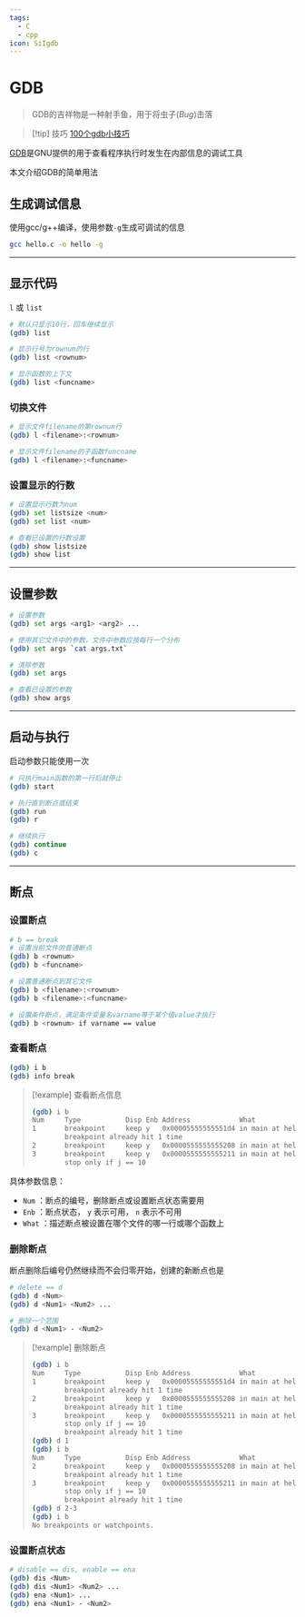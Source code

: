 ```yaml
---
tags:
  - C
  - cpp
icon: SiIgdb
---
```


# GDB

> GDB的吉祥物是一种射手鱼，用于将虫子(*Bug*)击落

> [!tip] 技巧
> [100个gdb小技巧](https://wizardforcel.gitbooks.io/100-gdb-tips/content/)

[GDB](https://sourceware.org/gdb/)是GNU提供的用于查看程序执行时发生在内部信息的调试工具

本文介绍GDB的简单用法

## 生成调试信息

使用gcc/g++编译，使用参数`-g`生成可调试的信息

```bash
gcc hello.c -o hello -g
```

---

## 显示代码

`l` 或 `list`

```bash
# 默认只显示10行，回车继续显示
(gdb) list

# 显示行号为rownum的行
(gdb) list <rownum>

# 显示函数的上下文
(gdb) list <funcname>
```

### 切换文件

```bash
# 显示文件filename的第rownum行
(gdb) l <filename>:<rownum>

# 显示文件filename的子函数funcname
(gdb) l <filename>:<funcname>
```

### 设置显示的行数

```bash
# 设置显示行数为num
(gdb) set listsize <num>
(gdb) set list <num>

# 查看已设置的行数设置
(gdb) show listsize
(gdb) show list
```

---

## 设置参数

```bash
# 设置参数
(gdb) set args <arg1> <arg2> ...

# 使用其它文件中的参数，文件中参数应按每行一个分布
(gdb) set args `cat args.txt`

# 清除参数
(gdb) set args

# 查看已设置的参数
(gdb) show args
```

---

## 启动与执行

启动参数只能使用一次

```bash
# 只执行main函数的第一行后就停止
(gdb) start

# 执行直到断点或结束
(gdb) run
(gdb) r

# 继续执行
(gdb) continue
(gdb) c
```

---

## 断点

### 设置断点

```bash
# b == break
# 设置当前文件的普通断点
(gdb) b <rownum>
(gdb) b <funcname>

# 设置普通断点到其它文件
(gdb) b <filename>:<rownum>
(gdb) b <filename>:<funcname>

# 设置条件断点，满足条件变量名varname等于某个值value才执行
(gdb) b <rownum> if varname == value
```

### 查看断点

```bash
(gdb) i b
(gdb) info break
```

> [!example] 查看断点信息
> ```bash
> (gdb) i b
> Num     Type           Disp Enb Address            What
> 1       breakpoint     keep y   0x00005555555551d4 in main at hello.c:11
>         breakpoint already hit 1 time
> 2       breakpoint     keep y   0x0000555555555208 in main at hello.c:13
> 3       breakpoint     keep y   0x0000555555555211 in main at hello.c:15
>         stop only if j == 10
> ```

具体参数信息：

- `Num` ：断点的编号，删除断点或设置断点状态需要用
- `Enb` ：断点状态， `y` 表示可用， `n` 表示不可用
- `What` ：描述断点被设置在哪个文件的哪一行或哪个函数上

### 删除断点

断点删除后编号仍然继续而不会归零开始，创建的新断点也是

```bash
# delete == d
(gdb) d <Num>
(gdb) d <Num1> <Num2> ... 

# 删除一个范围
(gdb) d <Num1> - <Num2>
```

> [!example] 删除断点
> ```bash
> (gdb) i b
> Num     Type           Disp Enb Address            What
> 1       breakpoint     keep y   0x00005555555551d4 in main at hello.c:11
>         breakpoint already hit 1 time
> 2       breakpoint     keep y   0x0000555555555208 in main at hello.c:13
>         breakpoint already hit 1 time
> 3       breakpoint     keep y   0x0000555555555211 in main at hello.c:15
>         stop only if j == 10
>         breakpoint already hit 1 time
> (gdb) d 1
> (gdb) i b
> Num     Type           Disp Enb Address            What
> 2       breakpoint     keep y   0x0000555555555208 in main at hello.c:13
>         breakpoint already hit 1 time
> 3       breakpoint     keep y   0x0000555555555211 in main at hello.c:15
>         stop only if j == 10
>         breakpoint already hit 1 time
> (gdb) d 2-3
> (gdb) i b
> No breakpoints or watchpoints.
> ```

### 设置断点状态

```bash
# disable == dis, enable == ena
(gdb) dis <Num>
(gdb) dis <Num1> <Num2> ...
(gdb) ena <Num1> ...
(gdb) ena <Num1> - <Num2>
```
